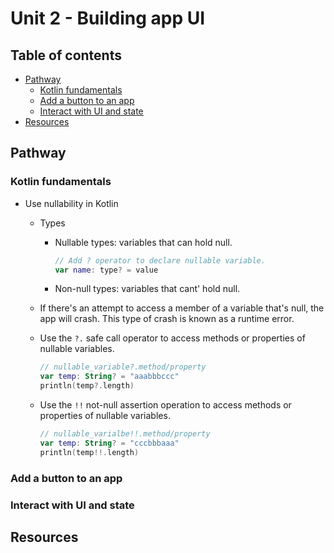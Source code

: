 <!-- omit in toc -->
# Unit 2 - Building app UI

<!-- omit in toc -->
## Table of contents

- [Pathway](#pathway)
  - [Kotlin fundamentals](#kotlin-fundamentals)
  - [Add a button to an app](#add-a-button-to-an-app)
  - [Interact with UI and state](#interact-with-ui-and-state)
- [Resources](#resources)

## Pathway

### Kotlin fundamentals

- Use nullability in Kotlin
  - Types
    - Nullable types: variables that can hold null.

      ```kotlin
      // Add ? operator to declare nullable variable.
      var name: type? = value
      ```

    - Non-null types: variables that cant' hold null.
  - If there's an attempt to access a member of a variable that's null, the app will crash. This type of crash is known as a runtime error.
  - Use the `?.` safe call operator to access methods or properties of nullable variables.
    
    ```kotlin
    // nullable_variable?.method/property
    var temp: String? = "aaabbbccc"
    println(temp?.length)
    ```

  - Use the `!!` not-null assertion operation to access methods or properties of nullable variables.
  
    ```kotlin
    // nullable_varialbe!!.method/property
    var temp: String? = "cccbbbaaa"
    println(temp!!.length)
    ```

### Add a button to an app

### Interact with UI and state

## Resources

